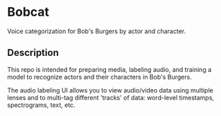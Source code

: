 # Bobcat

Voice categorization for Bob's Burgers by actor and character. 

## Description
This repo is intended for preparing media, labeling audio, and training a model to recognize actors and their characters in Bob's Burgers.

The audio labeling UI allows you to view audio/video data using multiple lenses and to multi-tag different 'tracks' of data: word-level timestamps, spectrograms, text, etc.
